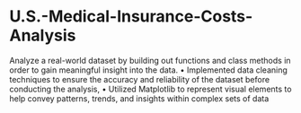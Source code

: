 # U.S.-Medical-Insurance-Costs-Analysis
 Analyze a real-world dataset by building out functions and class methods in order 
to gain meaningful insight into the data.
• Implemented data cleaning techniques to ensure the accuracy and reliability of the 
dataset before conducting the analysis,
• Utilized Matplotlib to represent visual elements to help convey patterns, trends, 
and insights within complex sets of data
